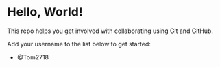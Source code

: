 # Hello, World!

This repo helps you get involved with collaborating using Git and GitHub.

Add your username to the list below to get started:

- @Tom2718


